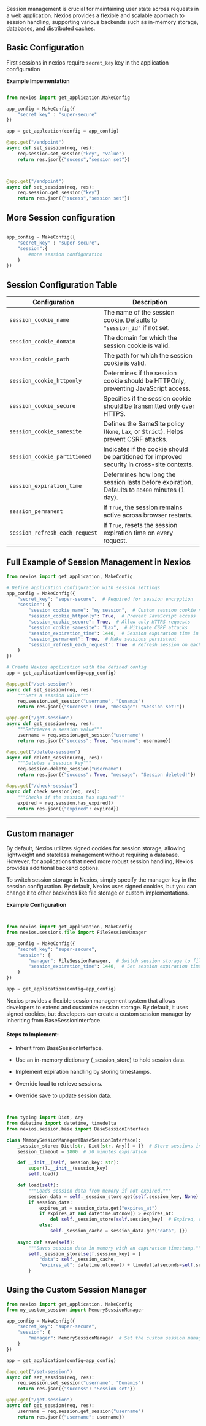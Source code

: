 Session management is crucial for maintaining user state across requests in a web application. Nexios provides a flexible and scalable approach to session handling, supporting various backends such as in-memory storage, databases, and distributed caches.

## Basic Configuration


First sessions in nexios require `secret_key` key in the application configuration 

**Example Impementation**


```py

from nexios import get_application,MakeConfig

app_config = MakeConfig({
    "secret_key" : "super-secure"
})

app = get_applcation(config = app_config)

@app.get("/endpoint")
async def set_session(req, res):
    req.session.set_session("key", "value")
    return res.json({"sucess","session set"})



@app.get("/endpoint")
async def set_session(req, res):
    req.session.get_session("key")
    return res.json({"sucess","session set"})
```


## More Session configuration

```py

app_config = MakeConfig({
    "secret_key" : "super-secure",
    "session":{
        #more session configuration
    }
})


```

## Session Configuration Table

| Configuration                     | Description |
|------------------------------------|-------------|
| `session_cookie_name`             | The name of the session cookie. Defaults to `"session_id"` if not set. |
| `session_cookie_domain`           | The domain for which the session cookie is valid. |
| `session_cookie_path`             | The path for which the session cookie is valid. |
| `session_cookie_httponly`         | Determines if the session cookie should be HTTPOnly, preventing JavaScript access. |
| `session_cookie_secure`           | Specifies if the session cookie should be transmitted only over HTTPS. |
| `session_cookie_samesite`         | Defines the SameSite policy (`None`, `Lax`, or `Strict`). Helps prevent CSRF attacks. |
| `session_cookie_partitioned`      | Indicates if the cookie should be partitioned for improved security in cross-site contexts. |
| `session_expiration_time`         | Determines how long the session lasts before expiration. Defaults to `86400` minutes (1 day). |
| `session_permanent`               | If `True`, the session remains active across browser restarts. |
| `session_refresh_each_request`    | If `True`, resets the session expiration time on every request. |



## Full Example of Session Management in Nexios

```python
from nexios import get_application, MakeConfig

# Define application configuration with session settings
app_config = MakeConfig({
    "secret_key": "super-secure",  # Required for session encryption
    "session": {
        "session_cookie_name": "my_session",  # Custom session cookie name
        "session_cookie_httponly": True,  # Prevent JavaScript access
        "session_cookie_secure": True,  # Allow only HTTPS requests
        "session_cookie_samesite": "Lax",  # Mitigate CSRF attacks
        "session_expiration_time": 1440,  # Session expiration time in minutes
        "session_permanent": True,  # Make sessions persistent
        "session_refresh_each_request": True  # Refresh session on each request
    }
})

# Create Nexios application with the defined config
app = get_application(config=app_config)

@app.get("/set-session")
async def set_session(req, res):
    """Sets a session value"""
    req.session.set_session("username", "Dunamis")
    return res.json({"success": True, "message": "Session set!"})

@app.get("/get-session")
async def get_session(req, res):
    """Retrieves a session value"""
    username = req.session.get_session("username")
    return res.json({"success": True, "username": username})

@app.get("/delete-session")
async def delete_session(req, res):
    """Deletes a session key"""
    req.session.delete_session("username")
    return res.json({"success": True, "message": "Session deleted!"})

@app.get("/check-session")
async def check_session(req, res):
    """Checks if the session has expired"""
    expired = req.session.has_expired()
    return res.json({"expired": expired})

```
---
## Custom manager

By default, Nexios utilizes signed cookies for session storage, allowing lightweight and stateless management without requiring a database. However, for applications that need more robust session handling, Nexios provides additional backend options.

To switch session storage in Nexios, simply specify the manager key in the session configuration. By default, Nexios uses signed cookies, but you can change it to other backends like file storage or custom implementations.

**Example Configuration**

```py


from nexios import get_application, MakeConfig
from nexios.sessions.file import FileSessionManager

app_config = MakeConfig({
    "secret_key": "super-secure",
    "session": {
        "manager": FileSessionManager,  # Switch session storage to file-based
        "session_expiration_time": 1440,  # Set session expiration time in minutes
    }
})

app = get_application(config=app_config)

```

Nexios provides a flexible session management system that allows developers to extend and customize session storage. By default, it uses signed cookies, but developers can create a custom session manager by inheriting from BaseSessionInterface.

#### **Steps to Implement:**

* Inherit from BaseSessionInterface.

* Use an in-memory dictionary (_session_store) to hold session data.

* Implement expiration handling by storing timestamps.

* Override load to retrieve sessions.

* Override save to update session data.

```py


from typing import Dict, Any
from datetime import datetime, timedelta
from nexios.session.base import BaseSessionInterface

class MemorySessionManager(BaseSessionInterface):
    _session_store: Dict[str, Dict[str, Any]] = {}  # Store sessions in memory
    session_timeout = 1800  # 30 minutes expiration

    def __init__(self, session_key: str):
        super().__init__(session_key)
        self.load()

    def load(self):
        """Loads session data from memory if not expired."""
        session_data = self._session_store.get(self.session_key, None)
        if session_data:
            expires_at = session_data.get("expires_at")
            if expires_at and datetime.utcnow() > expires_at:
                del self._session_store[self.session_key]  # Expired, remove session
            else:
                self._session_cache = session_data.get("data", {})
        
    async def save(self):
        """Saves session data in memory with an expiration timestamp."""
        self._session_store[self.session_key] = {
            "data": self._session_cache,
            "expires_at": datetime.utcnow() + timedelta(seconds=self.session_timeout)
        }

```

## Using the Custom Session Manager

```py
from nexios import get_application, MakeConfig
from my_custom_session import MemorySessionManager

app_config = MakeConfig({
    "secret_key": "super-secure",
    "session": {
        "manager": MemorySessionManager  # Set the custom session manager
    }
})

app = get_application(config=app_config)

@app.get("/set-session")
async def set_session(req, res):
    req.session.set_session("username", "Dunamis")
    return res.json({"success": "Session set"})

@app.get("/get-session")
async def get_session(req, res):
    username = req.session.get_session("username")
    return res.json({"username": username})


```